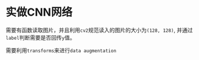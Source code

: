 # 实做CNN网络

需要有函数读取图片，并且利用`cv2`规范读入的图片的大小为`(128, 128)`, 并通过`label`判断需要是否回传`y`值。

需要利用`transforms`来进行`data augmentation`

